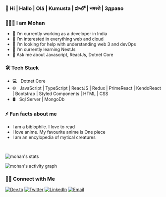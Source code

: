 ### 👋 Hi | Hallo | Olá | Kumusta | హలో | नमस्ते | Здраво
### 👨🏻‍💻 I am Mohan 
- 🔭 I’m currently working as a developer in India
- 👀 I’m interested in everything web and cloud
- 🤔 I’m looking for help with understanding web 3 and devOps
- 🌱 I’m currently learning NestJs
- 💬 Ask me about Javascript, ReactJs, Dotnet Core


### 🛠 Tech Stack

- 💻 &nbsp; Dotnet Core
- 🌐 &nbsp; JavaScript | TypeScript | ReactJS | Redux | PrimeReact | KendoReact | Bootstrap | Styled Components | HTML | CSS 
- 🛢 &nbsp; Sql Server | MongoDb

### ⚡ Fun facts about me
- I am a biblophile. I love to read
- I love anime. My favourite anime is One piece
- I am an encylopedia of mytical creatures



<br/>

<p align="left">
  <img src = "https://github-readme-stats.vercel.app/api?username=mohan-murali&show_icons=true&theme=radical" alt="mohan's stats"/>
</p>
<p align ="left">
  <img src = "https://activity-graph.herokuapp.com/graph?username=mohan-murali&theme=redical" alt="mohan's activity graph"/>
 </p>

### 🤝🏻 Connect with Me
<p align="left">
<a href="https://dev.to/_mohanmurali"><img alt="Dev.to" src="https://img.shields.io/badge/Dev.to-gray?style=flat-square&logo=dev-to"></a>
<a href="https://twitter.com/_MohanMurali" target="blank"><img alt="Twitter" src="https://img.shields.io/badge/twitter-gray?style=flat-square&logo=twitter"/></a>  
<a href="https://www.linkedin.com/in/mohan-murali-b-m-24903864/"><img alt="LinkedIn" src="https://img.shields.io/badge/LinkedIn-gray?style=flat-square&logo=linkedin"></a>
<a href="mailto:mohanmuralid28@gmail.com"><img alt="Email" src="https://img.shields.io/badge/Email-mohanmuralid28@gmail.com-blue?style=flat-square&logo=gmail"></a>
</p>
<!--


-->




<!--
**mohan-murali/mohan-murali** is a ✨ _special_ ✨ repository because its `README.md` (this file) appears on your GitHub profile.

Here are some ideas to get you started:

- 🔭 I’m currently working on ...
- 🌱 I’m currently learning ...
- 👯 I’m looking to collaborate on ...
- 🤔 I’m looking for help with ...
- 💬 Ask me about ...
- 📫 How to reach me: ...
- 😄 Pronouns: ...
- ⚡ Fun fact: ...
-->
